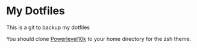 # My Dotfiles

This is a git to backup my dotfiles

You should clone [Powerlevel10k](https://github.com/romkatv/powerlevel10k) to
your home directory for the zsh theme.
